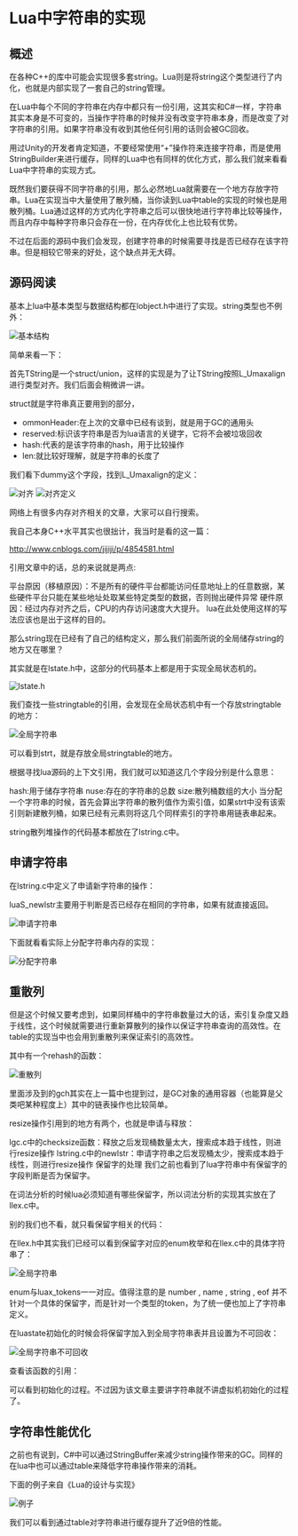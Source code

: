 # Lua中字符串的实现

## 概述

在各种C++的库中可能会实现很多套string。Lua则是将string这个类型进行了内化，也就是内部实现了一套自己的string管理。

在Lua中每个不同的字符串在内存中都只有一份引用，这其实和C#一样，字符串其实本身是不可变的，当操作字符串的时候并没有改变字符串本身，而是改变了对字符串的引用。如果字符串没有收到其他任何引用的话则会被GC回收。

用过Unity的开发者肯定知道，不要经常使用“+”操作符来连接字符串，而是使用StringBuilder来进行缓存，同样的Lua中也有同样的优化方式，那么我们就来看看Lua中字符串的实现方式。

既然我们要获得不同字符串的引用，那么必然地Lua就需要在一个地方存放字符串。Lua在实现当中大量使用了散列桶，当你读到Lua中table的实现的时候也是用散列桶。Lua通过这样的方式内化字符串之后可以很快地进行字符串比较等操作，而且内存中每种字符串只会存在一份，在内存优化上也比较有优势。

不过在后面的源码中我们会发现，创建字符串的时候需要寻找是否已经存在该字符串。但是相较它带来的好处，这个缺点并无大碍。

## 源码阅读

基本上lua中基本类型与数据结构都在lobject.h中进行了实现。string类型也不例外：

![基本结构](Lua中字符串的实现/2019-01-13-14-32-44.png)

简单来看一下：

首先TString是一个struct/union，这样的实现是为了让TString按照L_Umaxalign进行类型对齐。我们后面会稍微讲一讲。

struct就是字符串真正要用到的部分，

* ommonHeader:在上次的文章中已经有谈到，就是用于GC的通用头
* reserved:标识该字符串是否为lua语言的关键字，它将不会被垃圾回收
* hash:代表的是该字符串的hash，用于比较操作
* len:就比较好理解，就是字符串的长度了

我们看下dummy这个字段，找到L_Umaxalign的定义：

 ![对齐](Lua中字符串的实现/2019-01-13-14-32-56.png)
 ![对齐定义](Lua中字符串的实现/2019-01-13-14-33-05.png)

网络上有很多内存对齐相关的文章，大家可以自行搜索。

我自己本身C++水平其实也很拙计，我当时是看的这一篇：

<http://www.cnblogs.com/jijiji/p/4854581.html>

引用文章中的话，总的来说就是两点:

 平台原因（移植原因）：不是所有的硬件平台都能访问任意地址上的任意数据，某些硬件平台只能在某些地址处取某些特定类型的数据，否则抛出硬件异常
硬件原因：经过内存对齐之后，CPU的内存访问速度大大提升。
lua在此处使用这样的写法应该也是出于这样的目的。

那么string现在已经有了自己的结构定义，那么我们前面所说的全局储存string的地方又在哪里？

其实就是在lstate.h中，这部分的代码基本上都是用于实现全局状态机的。

![lstate.h](Lua中字符串的实现/2019-01-13-14-34-10.png)

我们查找一些stringtable的引用，会发现在全局状态机中有一个存放stringtable的地方：

![全局字符串](Lua中字符串的实现/2019-01-13-14-34-19.png)

可以看到strt，就是存放全局stringtable的地方。

根据寻找lua源码的上下文引用，我们就可以知道这几个字段分别是什么意思：

hash:用于储存字符串
nuse:存在的字符串的总数
size:散列桶数组的大小
当分配一个字符串的时候，首先会算出字符串的散列值作为索引值，如果strt中没有该索引则新建散列桶，如果已经有元素则将这几个同样索引的字符串用链表串起来。

string散列堆操作的代码基本都放在了lstring.c中。

## 申请字符串

在lstring.c中定义了申请新字符串的操作：

luaS_newlstr主要用于判断是否已经存在相同的字符串，如果有就直接返回。

![申请字符串](Lua中字符串的实现/2019-01-13-14-34-33.png)

下面就看看实际上分配字符串内存的实现：

![分配字符串](2019-01-13-14-34-42.png)

## 重散列

但是这个时候又要考虑到，如果同样桶中的字符串数量过大的话，索引复杂度又趋于线性，这个时候就需要进行重新算散列的操作以保证字符串查询的高效性。在table的实现当中也会用到重散列来保证索引的高效性。

其中有一个rehash的函数：

![重散列](Lua中字符串的实现/2019-01-13-14-34-56.png)

里面涉及到的gch其实在上一篇中也提到过，是GC对象的通用容器（也能算是父类吧某种程度上）其中的链表操作也比较简单。

resize操作引用到的地方有两个，也就是申请与释放：

lgc.c中的checksize函数：释放之后发现桶数量太大，搜索成本趋于线性，则进行resize操作
lstring.c中的newlstr：申请字符串之后发现桶太少，搜索成本趋于线性，则进行resize操作
保留字的处理
我们之前也看到了lua字符串中有保留字的字段判断是否为保留字。

在词法分析的时候lua必须知道有哪些保留字，所以词法分析的实现其实放在了llex.c中。

别的我们也不看，就只看保留字相关的代码：

在llex.h中其实我们已经可以看到保留字对应的enum枚举和在llex.c中的具体字符串了：

 ![全局字符串](Lua中字符串的实现/2019-01-13-14-35-07.png)

enum与luax_tokens一一对应。值得注意的是 number , name , string , eof 并不针对一个具体的保留字，而是针对一个类型的token，为了统一便也加上了字符串定义。

在luastate初始化的时候会将保留字加入到全局字符串表并且设置为不可回收：

![全局字符串不可回收](Lua中字符串的实现/2019-01-13-14-35-17.png)

查看该函数的引用：

可以看到初始化的过程。不过因为该文章主要讲字符串就不讲虚拟机初始化的过程了。

## 字符串性能优化

之前也有说到，C#中可以通过StringBuffer来减少string操作带来的GC。同样的在lua中也可以通过table来降低字符串操作带来的消耗。

下面的例子来自《Lua的设计与实现》

![例子](Lua中字符串的实现/2019-01-13-14-35-38.png)

我们可以看到通过table对字符串进行缓存提升了近9倍的性能。